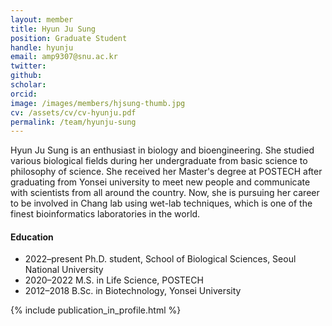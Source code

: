 ```yaml
---
layout: member
title: Hyun Ju Sung
position: Graduate Student
handle: hyunju
email: amp9307@snu.ac.kr
twitter: 
github: 
scholar: 
orcid: 
image: /images/members/hjsung-thumb.jpg
cv: /assets/cv/cv-hyunju.pdf
permalink: /team/hyunju-sung
---
```


Hyun Ju Sung is an enthusiast in biology and bioengineering. She studied
various biological fields during her undergraduate from basic science
to philosophy of science. She received her Master's degree at POSTECH
after graduating from Yonsei university to meet new people and communicate
with scientists from all around the country. Now, she is pursuing her
career to be involved in Chang lab using wet-lab techniques, which is
one of the finest bioinformatics laboratories in the world.

#### Education

<ul class="chronological">
  <li><span>2022–present</span> Ph.D. student, School of Biological Sciences, Seoul National University</li>
  <li><span>2020–2022</span> M.S. in Life Science, POSTECH</li>  
  <li><span>2012–2018</span> B.Sc. in Biotechnology, Yonsei University</li>
</ul>

{% include publication_in_profile.html %}

